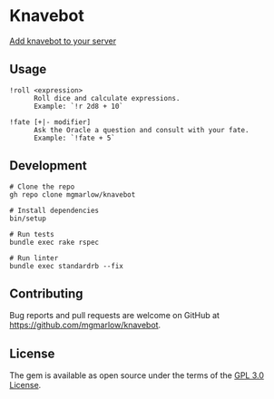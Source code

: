 # Knavebot

[Add knavebot to your server](https://discord.com/oauth2/authorize?client_id=777590604459671562&scope=bot&permissions=514112)

## Usage

```
!roll <expression>
      Roll dice and calculate expressions.
      Example: `!r 2d8 + 10`

!fate [+|- modifier]
      Ask the Oracle a question and consult with your fate.
      Example: `!fate + 5`
```

## Development

```
# Clone the repo
gh repo clone mgmarlow/knavebot

# Install dependencies
bin/setup

# Run tests
bundle exec rake rspec

# Run linter
bundle exec standardrb --fix
```

## Contributing

Bug reports and pull requests are welcome on GitHub at https://github.com/mgmarlow/knavebot.


## License

The gem is available as open source under the terms of the [GPL 3.0 License](https://opensource.org/licenses/GPL-3.0).
